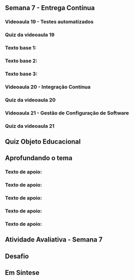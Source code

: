 ## Semana 7 - Entrega Contínua

### Videoaula 19 - Testes automatizados
### Quiz da videoaula 19
### Texto base 1:
### Texto base 2:
### Texto base 3:
### Videoaula 20 - Integração Contínua
### Quiz da videoaula 20
### Videoaula 21 - Gestão de Configuração de Software
### Quiz da videoaula 21

## Quiz Objeto Educacional

## Aprofundando o tema
### Texto de apoio:
### Texto de apoio:
### Texto de apoio:
### Texto de apoio:
### Texto de apoio:


## Atividade Avaliativa - Semana 7


## Desafio


## Em Síntese